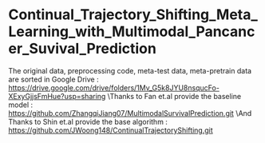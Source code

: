 # Continual_Trajectory_Shifting_Meta_Learning_with_Multimodal_Pancancer_Suvival_Prediction

The original data, preprocessing code, meta-test data, meta-pretrain data are sorted in Google Drive : https://drive.google.com/drive/folders/1Mv_G5k8JYU8nsqucFo-XExyGjjsFmHue?usp=sharing
\\Thanks to Fan et.al provide the baseline model : https://github.com/ZhangqiJiang07/MultimodalSurvivalPrediction.git
\\And Thanks to Shin et.al provide the base algorithm : https://github.com/JWoong148/ContinualTrajectoryShifting.git
